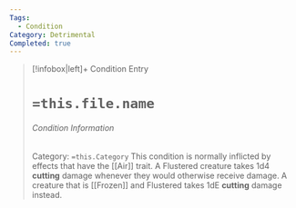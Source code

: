 ```yaml
---
Tags:
  - Condition
Category: Detrimental
Completed: true
---
```

> [!infobox|left]+ Condition Entry
> # `=this.file.name`
> ###### Condition Information
> Category: `=this.Category`
> This condition is normally inflicted by effects that have the [[Air]] trait. A Flustered creature takes 1d4 **cutting** damage whenever they would otherwise receive damage. A creature that is [[Frozen]] and Flustered takes 1dE **cutting** damage instead. 